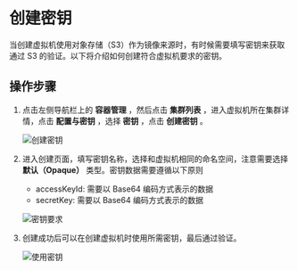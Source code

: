 # 创建密钥

当创建虚拟机使用对象存储（S3）作为镜像来源时，有时候需要填写密钥来获取通过 S3 的验证。以下将介绍如何创建符合虚拟机要求的密钥。

## 操作步骤

1. 点击左侧导航栏上的 __容器管理__ ，然后点击 __集群列表__ ，进入虚拟机所在集群详情，点击 __配置与密钥__ ，选择 __密钥__ ，点击 __创建密钥__ 。

    ![创建密钥](https://docs.daocloud.io/daocloud-docs-images/docs/zh/docs/virtnest/images/secret01.png)

2. 进入创建页面，填写密钥名称，选择和虚拟机相同的命名空间，注意需要选择 __默认（Opaque）__ 类型。密钥数据需要遵循以下原则

    - accessKeyId: 需要以 Base64 编码方式表示的数据
    - secretKey: 需要以 Base64 编码方式表示的数据

    ![密钥要求](https://docs.daocloud.io/daocloud-docs-images/docs/zh/docs/virtnest/images/secret02.png)

3. 创建成功后可以在创建虚拟机时使用所需密钥，最后通过验证。

    ![使用密钥](https://docs.daocloud.io/daocloud-docs-images/docs/zh/docs/virtnest/images/secret03.png)
